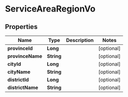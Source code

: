 

# ServiceAreaRegionVo


## Properties

Name | Type | Description | Notes
------------ | ------------- | ------------- | -------------
**provinceId** | **Long** |  |  [optional]
**provinceName** | **String** |  |  [optional]
**cityId** | **Long** |  |  [optional]
**cityName** | **String** |  |  [optional]
**districtId** | **Long** |  |  [optional]
**districtName** | **String** |  |  [optional]



